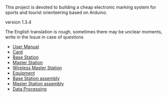 This project is devoted to building a cheap electronic marking system for sports and tourist orienteering based on Arduino.

version 1.3.4

The English translation is rough, sometimes there may be unclear moments, write in the Issue in case of questions

* [User Manual](https://github.com/alexandervolikov/sportiduino/blob/master/Doc/ru/UserManual.md)
* [Card](https://github.com/alexandervolikov/sportiduino/blob/master/Doc/en/Card.md)
* [Base Station](https://github.com/alexandervolikov/sportiduino/blob/master/Doc/en/BaseStation.md)
* [Master Station](https://github.com/alexandervolikov/sportiduino/blob/master/Doc/en/MasterStation.md)
* [Wireless Master Station](https://github.com/alexandervolikov/sportiduino/blob/master/Doc/en/WirelessMasterStation.md)
* [Equipment](https://github.com/alexandervolikov/sportiduino/blob/master/Doc/en/Equipment.md)
* [Base Station assembly](https://github.com/alexandervolikov/sportiduino/blob/master/Doc/en/BaseStationAssembly.md)
* [Master Station assembly](https://github.com/alexandervolikov/sportiduino/blob/master/Doc/en/MasterStationAssembly.md)
* [Data Processing](https://github.com/alexandervolikov/sportiduino/blob/master/Doc/en/DataProcessing.md)
